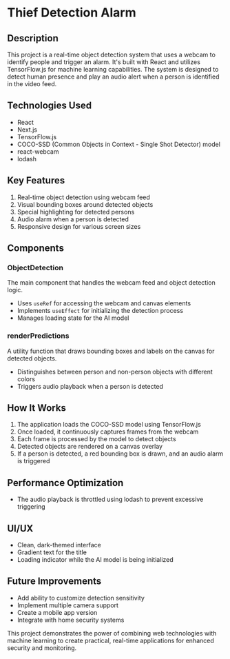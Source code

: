# Thief Detection Alarm

## Description

This project is a real-time object detection system that uses a webcam to identify people and trigger an alarm. It's built with React and utilizes TensorFlow.js for machine learning capabilities. The system is designed to detect human presence and play an audio alert when a person is identified in the video feed.

## Technologies Used

- React
- Next.js
- TensorFlow.js
- COCO-SSD (Common Objects in Context - Single Shot Detector) model
- react-webcam
- lodash

## Key Features

1. Real-time object detection using webcam feed
2. Visual bounding boxes around detected objects
3. Special highlighting for detected persons
4. Audio alarm when a person is detected
5. Responsive design for various screen sizes

## Components

### ObjectDetection

The main component that handles the webcam feed and object detection logic.

- Uses `useRef` for accessing the webcam and canvas elements
- Implements `useEffect` for initializing the detection process
- Manages loading state for the AI model

### renderPredictions

A utility function that draws bounding boxes and labels on the canvas for detected objects.

- Distinguishes between person and non-person objects with different colors
- Triggers audio playback when a person is detected

## How It Works

1. The application loads the COCO-SSD model using TensorFlow.js
2. Once loaded, it continuously captures frames from the webcam
3. Each frame is processed by the model to detect objects
4. Detected objects are rendered on a canvas overlay
5. If a person is detected, a red bounding box is drawn, and an audio alarm is triggered

## Performance Optimization

- The audio playback is throttled using lodash to prevent excessive triggering

## UI/UX

- Clean, dark-themed interface
- Gradient text for the title
- Loading indicator while the AI model is being initialized

## Future Improvements

- Add ability to customize detection sensitivity
- Implement multiple camera support
- Create a mobile app version
- Integrate with home security systems

This project demonstrates the power of combining web technologies with machine learning to create practical, real-time applications for enhanced security and monitoring.